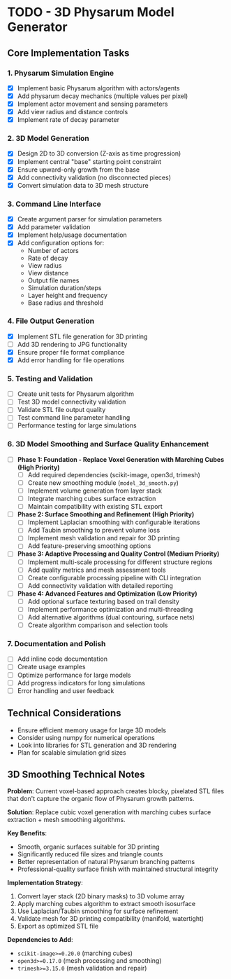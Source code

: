 # TODO - 3D Physarum Model Generator

## Core Implementation Tasks

### 1. Physarum Simulation Engine
- [x] Implement basic Physarum algorithm with actors/agents
- [x] Add physarum decay mechanics (multiple values per pixel)
- [x] Implement actor movement and sensing parameters
- [x] Add view radius and distance controls
- [x] Implement rate of decay parameter

### 2. 3D Model Generation
- [x] Design 2D to 3D conversion (Z-axis as time progression)
- [x] Implement central "base" starting point constraint
- [x] Ensure upward-only growth from the base
- [x] Add connectivity validation (no disconnected pieces)
- [x] Convert simulation data to 3D mesh structure

### 3. Command Line Interface
- [x] Create argument parser for simulation parameters
- [x] Add parameter validation
- [x] Implement help/usage documentation
- [x] Add configuration options for:
  - Number of actors
  - Rate of decay
  - View radius
  - View distance
  - Output file names
  - Simulation duration/steps
  - Layer height and frequency
  - Base radius and threshold

### 4. File Output Generation
- [x] Implement STL file generation for 3D printing
- [ ] Add 3D rendering to JPG functionality
- [x] Ensure proper file format compliance
- [x] Add error handling for file operations

### 5. Testing and Validation
- [ ] Create unit tests for Physarum algorithm
- [ ] Test 3D model connectivity validation
- [ ] Validate STL file output quality
- [ ] Test command line parameter handling
- [ ] Performance testing for large simulations

### 6. 3D Model Smoothing and Surface Quality Enhancement
- [ ] **Phase 1: Foundation - Replace Voxel Generation with Marching Cubes (High Priority)**
  - [ ] Add required dependencies (scikit-image, open3d, trimesh)
  - [ ] Create new smoothing module (`model_3d_smooth.py`)
  - [ ] Implement volume generation from layer stack
  - [ ] Integrate marching cubes surface extraction
  - [ ] Maintain compatibility with existing STL export
- [ ] **Phase 2: Surface Smoothing and Refinement (High Priority)**
  - [ ] Implement Laplacian smoothing with configurable iterations
  - [ ] Add Taubin smoothing to prevent volume loss
  - [ ] Implement mesh validation and repair for 3D printing
  - [ ] Add feature-preserving smoothing options
- [ ] **Phase 3: Adaptive Processing and Quality Control (Medium Priority)**
  - [ ] Implement multi-scale processing for different structure regions
  - [ ] Add quality metrics and mesh assessment tools
  - [ ] Create configurable processing pipeline with CLI integration
  - [ ] Add connectivity validation with detailed reporting
- [ ] **Phase 4: Advanced Features and Optimization (Low Priority)**
  - [ ] Add optional surface texturing based on trail density
  - [ ] Implement performance optimization and multi-threading
  - [ ] Add alternative algorithms (dual contouring, surface nets)
  - [ ] Create algorithm comparison and selection tools

### 7. Documentation and Polish
- [ ] Add inline code documentation
- [ ] Create usage examples
- [ ] Optimize performance for large models
- [ ] Add progress indicators for long simulations
- [ ] Error handling and user feedback

## Technical Considerations
- Ensure efficient memory usage for large 3D models
- Consider using numpy for numerical operations
- Look into libraries for STL generation and 3D rendering
- Plan for scalable simulation grid sizes

## 3D Smoothing Technical Notes
**Problem**: Current voxel-based approach creates blocky, pixelated STL files that don't capture the organic flow of Physarum growth patterns.

**Solution**: Replace cubic voxel generation with marching cubes surface extraction + mesh smoothing algorithms.

**Key Benefits**:
- Smooth, organic surfaces suitable for 3D printing
- Significantly reduced file sizes and triangle counts
- Better representation of natural Physarum branching patterns
- Professional-quality surface finish with maintained structural integrity

**Implementation Strategy**:
1. Convert layer stack (2D binary masks) to 3D volume array
2. Apply marching cubes algorithm to extract smooth isosurface
3. Use Laplacian/Taubin smoothing for surface refinement
4. Validate mesh for 3D printing compatibility (manifold, watertight)
5. Export as optimized STL file

**Dependencies to Add**:
- `scikit-image>=0.20.0` (marching cubes)
- `open3d>=0.17.0` (mesh processing and smoothing)
- `trimesh>=3.15.0` (mesh validation and repair)